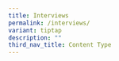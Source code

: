 ```yaml
---
title: Interviews
permalink: /interviews/
variant: tiptap
description: ""
third_nav_title: Content Type
---
```

